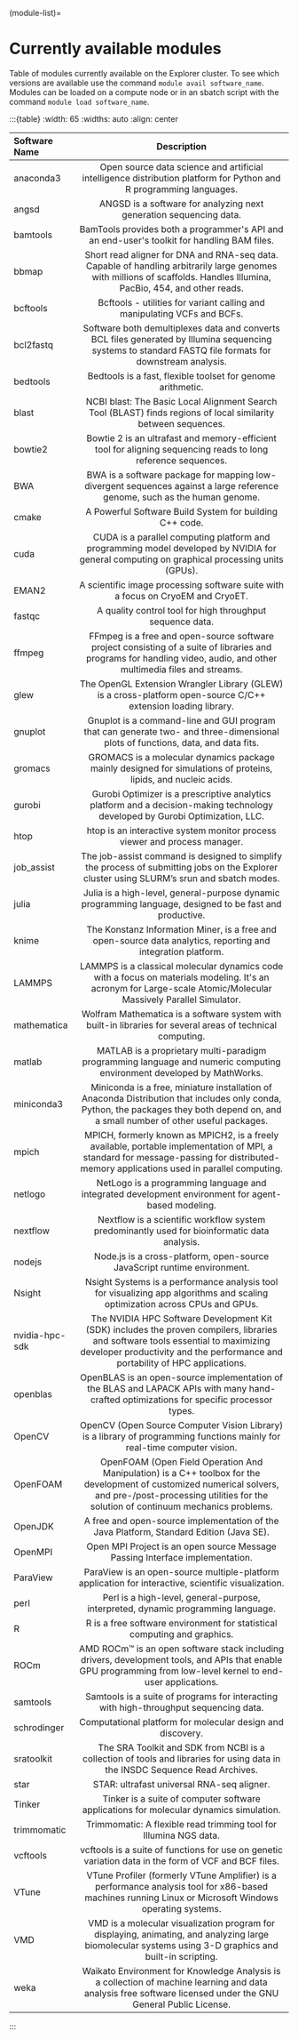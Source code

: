 (module-list)=

# Currently available modules

Table of modules currently available on the Explorer cluster. To see which versions are available use the command `module avail software_name`. Modules can be loaded on a compute node or in an sbatch script with the command `module load software_name`. 

:::{table} 
:width: 65
:widths: auto
:align: center

| Software Name     | Description     |  
| :---------------- | :------------:  | 
|	anaconda3	        |	Open	source	data	science	and	artificial	intelligence	distribution	platform	for	Python	and	R	programming	languages.	|															
|	angsd             | ANGSD is a software for analyzing next generation sequencing data.  |																																
|	bamtools	        |	BamTools provides both a programmer's API and an end-user's toolkit for handling BAM files.	|																												
|	bbmap							| Short read aligner for DNA and RNA-seq data. Capable of handling arbitrarily large genomes with millions of scaffolds. Handles Illumina, PacBio, 454, and other reads. |																									
|	bcftools					| Bcftools - utilities for variant calling and manipulating VCFs and BCFs.  |																											
|	bcl2fastq       	|	Software both demultiplexes data and converts BCL files generated by Illumina sequencing systems to standard FASTQ file formats for downstream analysis.	|																												
|	bedtools					| Bedtools is a fast, flexible toolset for genome arithmetic. |																											
|	blast							| NCBI blast: The Basic Local Alignment Search Tool (BLAST) finds regions of local similarity between sequences. |
|	bowtie2						| Bowtie 2 is an ultrafast and memory-efficient tool for aligning sequencing reads to long reference sequences.  |																										
|	BWA								| BWA is a software package for mapping low-divergent sequences against a large reference genome, such as the human genome. |																					
|	cmake             |	A Powerful Software Build System for building C++ code.	|																												
|	cuda						  | CUDA is a parallel computing platform and programming model developed by NVIDIA for general computing on graphical processing units (GPUs). | 																										
|	EMAN2							| A scientific image processing software suite with a focus on CryoEM and CryoET. |																									
|	fastqc						| A quality control tool for high throughput sequence data. |																										
|	ffmpeg          	|	FFmpeg is a free and open-source software project consisting of a suite of libraries and programs for handling video, audio, and other multimedia files and streams.	|																												
|	glew	            |	The OpenGL Extension Wrangler Library (GLEW) is a cross-platform open-source C/C++ extension loading library.	|																												
|	gnuplot	          |	Gnuplot is a command-line and GUI program that can generate two- and three-dimensional plots of functions, data, and data fits. 	|																												
|	gromacs			      | GROMACS is a molecular dynamics package mainly designed for simulations of proteins, lipids, and nucleic acids.								|																					
|	gurobi	          |	Gurobi Optimizer is a prescriptive analytics platform and a decision-making technology developed by Gurobi Optimization, LLC.   |																												
|	htop							| htop is an interactive system monitor process viewer and process manager. |																																																						
|	job_assist				| The job-assist command is designed to simplify the process of submitting jobs on the Explorer cluster using SLURM’s srun and sbatch modes. |																												
|	julia							| Julia is a high-level, general-purpose dynamic programming language, designed to be fast and productive. |																			
|	knime           	|	The	Konstanz	Information	Miner,	is	a	free	and	open-source	data	analytics,	reporting	and	integration	platform.	|															
|	LAMMPS						| LAMMPS is a classical molecular dynamics code with a focus on materials modeling. It's an acronym for Large-scale Atomic/Molecular Massively Parallel Simulator.																									
|	mathematica			  | Wolfram Mathematica is a software system with built-in libraries for several areas of technical computing. |																													
|	matlab						| MATLAB is a proprietary multi-paradigm programming language and numeric computing environment developed by MathWorks. |																										
|	miniconda3	      | Miniconda is a free, miniature installation of Anaconda Distribution that includes only conda, Python, the packages they both depend on, and a small number of other useful packages. |						
|	mpich							| MPICH, formerly known as MPICH2, is a freely available, portable implementation of MPI, a standard for message-passing for distributed-memory applications used in parallel computing. |
|	netlogo         	|	NetLogo is a programming language and integrated development environment for agent-based modeling.	|																												
|	nextflow					| Nextflow is a scientific workflow system predominantly used for bioinformatic data analysis. |																										
|	nodejs	          |	Node.js is a cross-platform, open-source JavaScript runtime environment.	|																												
|	Nsight				    | Nsight Systems is a performance analysis tool for visualizing app algorithms and scaling optimization across CPUs and GPUs. |																												
|	nvidia-hpc-sdk    |	The	NVIDIA	HPC	Software	Development	Kit	(SDK)	includes	the	proven	compilers,	libraries	and	software	tools	essential	to	maximizing	developer	productivity	and	the	performance	and	portability	of	HPC	applications.	|
|	openblas	    		| OpenBLAS is an open-source implementation of the BLAS and LAPACK APIs with many hand-crafted optimizations for specific processor types. |																													
|	OpenCV			      | OpenCV (Open Source Computer Vision Library) is a library of programming functions mainly for real-time computer vision.  |																													
|	OpenFOAM					| OpenFOAM (Open Field Operation And Manipulation) is a C++ toolbox for the development of customized numerical solvers, and pre-/post-processing utilities for the solution of continuum mechanics problems. |
|	OpenJDK	          |	A	free	and	open-source	implementation	of	the	Java	Platform,	Standard	Edition	(Java	SE).	|																	
|	OpenMPI				    | Open MPI Project is an open source Message Passing Interface implementation. |																												
|	ParaView	        | ParaView is an open-source multiple-platform application for interactive, scientific visualization.	|																												
|	perl							| Perl is a high-level, general-purpose, interpreted, dynamic programming language. |																							
|	R	                |	R	is	a	free	software	environment	for	statistical	computing	and	graphics.	|																			
|	ROCm							| AMD ROCm™ is an open software stack including drivers, development tools, and APIs that enable GPU programming from low-level kernel to end-user applications. |																						
|	samtools					| Samtools is a suite of programs for interacting with high-throughput sequencing data. |																											
|	schrodinger	      |	Computational platform for molecular design and discovery.	|																												
|	sratoolkit				| The SRA Toolkit and SDK from NCBI is a collection of tools and libraries for using data in the INSDC Sequence Read Archives. |																							
|	star						  | STAR: ultrafast universal RNA-seq aligner. |																										
|	Tinker						| Tinker is a suite of computer software applications for molecular dynamics simulation. |																									
|	trimmomatic				| Trimmomatic: A flexible read trimming tool for Illumina NGS data. |																												
|	vcftools	        |	vcftools is a suite of functions for use on genetic variation data in the form of VCF and BCF files.	|																												
|	VTune						  | VTune Profiler (formerly VTune Amplifier) is a performance analysis tool for x86-based machines running Linux or Microsoft Windows operating systems.  |
| VMD               | VMD is a molecular visualization program for displaying, animating, and analyzing large biomolecular systems using 3-D graphics and built-in scripting. |
| weka              | Waikato Environment for Knowledge Analysis is a collection of machine learning and data analysis free software licensed under the GNU General Public License. |
:::
